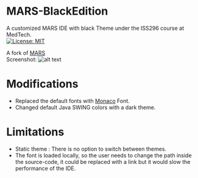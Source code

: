 
# MARS-BlackEdition
A customized MARS IDE with black Theme under the ISS296 course at MedTech.<br />
[![License: MIT](https://img.shields.io/badge/License-MIT-yellow.svg)](https://opensource.org/licenses/MIT)


A fork of [MARS](http://courses.missouristate.edu/KenVollmar/mars/)<br />
Screenshot:
![alt text](https://i.imgur.com/kvD1kzq.png)

# Modifications
- Replaced the default fonts with [Monaco](https://github.com/todylu/monaco.ttf) Font.
- Changed default Java SWING colors with a dark theme.

# Limitations
- Static theme : There is no option to switch between themes.
- The font is loaded locally, so the user needs to change the path inside the source-code, it could be replaced with a link but it would slow the performance of the IDE.



